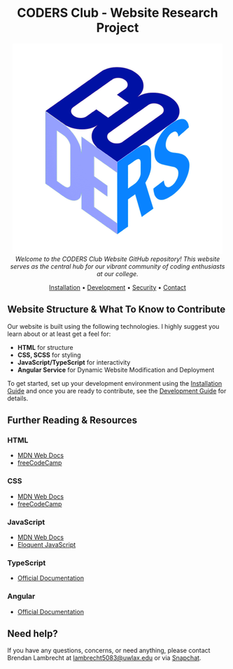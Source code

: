 <div align="center">
  <h1>CODERS Club - Website Research Project</h1>
  <img src="src/assets/images/logo.png" alt="CODERS logo">
  <br>
  <em>Welcome to the CODERS Club Website GitHub repository! This website serves as the central hub for our vibrant community of coding enthusiasts at our college.</em>
  <br>
  <p>
    <a href="./INSTALL.md">Installation</a> &bull; <a href="./DEVELOPMENT.md">Development</a> &bull; <a href="./SECURITY.md">Security</a> &bull; <a href="#need-help">Contact</a>
  </p>
</div>

## Website Structure & What To Know to Contribute

Our website is built using the following technologies. I highly suggest you learn about or at least get a feel for:

- **HTML** for structure
- **CSS, SCSS** for styling
- **JavaScript/TypeScript** for interactivity
- **Angular Service** for Dynamic Website Modification and Deployment

To get started, set up your development environment using the [Installation Guide](./INSTALL.md) and once you are ready to contribute, see the [Development Guide](./DEVELOPMENT.md) for details.

## Further Reading & Resources

### HTML

- [MDN Web Docs](https://developer.mozilla.org/en-US/docs/Web/HTML)
- [freeCodeCamp](https://www.freecodecamp.org/)

### CSS

- [MDN Web Docs](https://developer.mozilla.org/en-US/docs/Web/CSS)
- [freeCodeCamp](https://www.freecodecamp.org/)

### JavaScript

- [MDN Web Docs](https://developer.mozilla.org/en-US/docs/Web/JavaScript)
- [Eloquent JavaScript](https://eloquentjavascript.net/)

### TypeScript

- [Official Documentation](https://www.typescriptlang.org/)

### Angular

- [Official Documentation](https://angular.io/docs)

## Need help?

If you have any questions, concerns, or need anything, please contact Brendan Lambrecht at lambrecht5083@uwlax.edu or via [Snapchat](https://snapchat.com/add/bren-dog2020).
